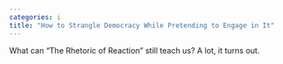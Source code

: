 ```yaml
---
categories: i
title: "How to Strangle Democracy While Pretending to Engage in It"
---
```

What can “The Rhetoric of Reaction” still teach us? A lot, it turns out.